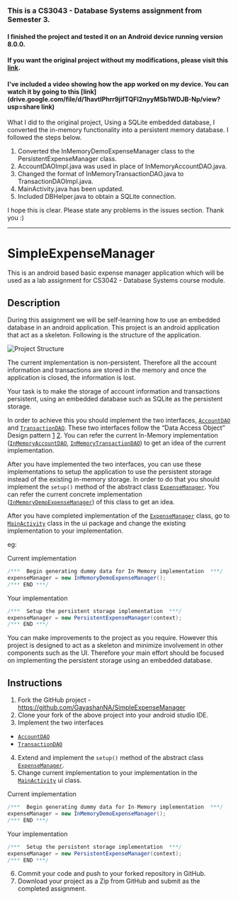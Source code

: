 ### This is a CS3043 - Database Systems assignment from Semester 3.
#### I finished the project and tested it on an Android device running version 8.0.0.
#### If you want the original project without my modifications, please visit this [link](https://github.com/GayashanNA/SimpleExpenseManager.git).
#### I've included a video showing how the app worked on my device. You can watch it by going to this [link](drive.google.com/file/d/1havtlPhrr9jifTQFI2nyyMSb1WDJB-Np/view?usp=share link)
What I did to the original project, 
Using a SQLite embedded database, I converted the in-memory functionality into a persistent memory database. I followed the steps below.
1. Converted the InMemoryDemoExpenseManager class to the PersistentExpenseManager class.
2. AccountDAOImpl.java was used in place of InMemoryAccountDAO.java.
3. Changed the format of InMemoryTransactionDAO.java to TransactionDAOImpl.java.
4. MainActivity.java has been updated.
5. Included DBHelper.java to obtain a SQLite connection.

I hope this is clear. Please state any problems in the issues section.
Thank you :)
<hr>

# SimpleExpenseManager
This is an android based basic expense manager application which will be used as a lab assignment for CS3042 - Database Systems course module.

## Description
During this assignment we will be self-learning how to use an embedded database in an android application. This project is an android application that act as a skeleton. Following is the structure of the application.

![Project Structure](https://photos-6.dropbox.com/t/2/AABUCZrAwldw_NV3Ifvnp7oC4gSKnSgQpobs4XewmqyOfw/12/9253042/png/32x32/3/1449064800/0/2/simpleexpensemanager_project_structure.png/EICo8gYY42wgAigC/W5KIhq-w862dGqauYIvo4akPhVyFsdz4o9X_TOOCnjA?size_mode=3&size=1024x768)

The current implementation is non-persistent. Therefore all the account information and transactions are stored in the memory and once the application is closed, the information is lost.

Your task is to make the storage of account information and transactions persistent, using an embedded database such as SQLite as the persistent storage.

In order to achieve this you should implement the two interfaces, [`AccountDAO`](/app/src/main/java/lk/ac/mrt/cse/dbs/simpleexpensemanager/data/AccountDAO.java) and [`TransactionDAO`](/app/src/main/java/lk/ac/mrt/cse/dbs/simpleexpensemanager/data/TransactionDAO.java). These two interfaces follow the “Data Access Object” Design pattern [1](http://www.oracle.com/technetwork/java/dataaccessobject-138824.html) [2](http://www.tutorialspoint.com/design_pattern/data_access_object_pattern.htm). You can refer the current In-Memory implementation ([`InMemoryAccountDAO`](/app/src/main/java/lk/ac/mrt/cse/dbs/simpleexpensemanager/data/impl/InMemoryAccountDAO.java), [`InMemoryTransactionDAO`](/app/src/main/java/lk/ac/mrt/cse/dbs/simpleexpensemanager/data/impl/InMemoryTransactionDAO.java)) to get an idea of the current implementation.

After you have implemented the two interfaces, you can use these implementations to setup the application to use the persistent storage instead of the existing in-memory storage. In order to do that you should implement the `setup()` method of the abstract class [`ExpenseManager`](/app/src/main/java/lk/ac/mrt/cse/dbs/simpleexpensemanager/control/ExpenseManager.java). You can refer the current concrete implementation ([`InMemoryDemoExpenseManager`](/app/src/main/java/lk/ac/mrt/cse/dbs/simpleexpensemanager/control/InMemoryDemoExpenseManager.java)) of this class to get an idea.

After you have completed implementation of the [`ExpenseManager`](/app/src/main/java/lk/ac/mrt/cse/dbs/simpleexpensemanager/control/ExpenseManager.java) class, go to [`MainActivity`](/app/src/main/java/lk/ac/mrt/cse/dbs/simpleexpensemanager/ui/MainActivity.java) class in the ui package and change the existing implementation to your implementation.

eg:

Current implementation
``` Java
/***  Begin generating dummy data for In-Memory implementation  ***/
expenseManager = new InMemoryDemoExpenseManager();
/*** END ***/
```

Your implementation
``` Java
/***  Setup the persistent storage implementation  ***/
expenseManager = new PersistentExpenseManager(context);
/*** END ***/
```

You can make improvements to the project as you require. However this project is designed to act as a skeleton and minimize involvement in other components such as the UI. Therefore your main effort should be focused on implementing the persistent storage using an embedded database.

## Instructions
1. Fork the GitHub project - https://github.com/GayashanNA/SimpleExpenseManager
2. Clone your fork of the above project into your android studio IDE.
3. Implement the two interfaces
  * [`AccountDAO`](/app/src/main/java/lk/ac/mrt/cse/dbs/simpleexpensemanager/data/AccountDAO.java)
  * [`TransactionDAO`](/app/src/main/java/lk/ac/mrt/cse/dbs/simpleexpensemanager/data/TransactionDAO.java)
4. Extend and implement the `setup()` method of the abstract class [`ExpenseManager`](/app/src/main/java/lk/ac/mrt/cse/dbs/simpleexpensemanager/control/ExpenseManager.java).
5. Change current implementation to your implementation in the [`MainActivity`](/app/src/main/java/lk/ac/mrt/cse/dbs/simpleexpensemanager/ui/MainActivity.java) ui class.

  Current implementation
  ```Java
  /***  Begin generating dummy data for In-Memory implementation  ***/
  expenseManager = new InMemoryDemoExpenseManager();
  /*** END ***/
  ```
  Your implementation
  ```Java
  /***  Setup the persistent storage implementation  ***/
  expenseManager = new PersistentExpenseManager(context);
  /*** END ***/
  ```
6. Commit your code and push to your forked repository in GitHub.
7. Download your project as a Zip from GitHub and submit as the completed assignment.

